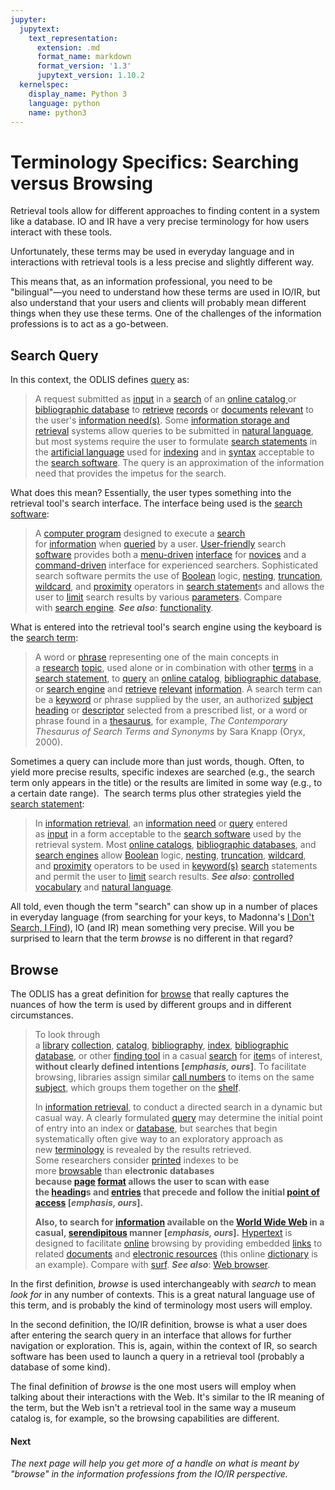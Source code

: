 ```yaml
---
jupyter:
  jupytext:
    text_representation:
      extension: .md
      format_name: markdown
      format_version: '1.3'
      jupytext_version: 1.10.2
  kernelspec:
    display_name: Python 3
    language: python
    name: python3
---
```


# Terminology Specifics: Searching versus Browsing

Retrieval tools allow for different approaches to finding content in a system like a database. IO and IR have a very precise terminology for how users interact with these tools.

Unfortunately, these terms may be used in everyday language and in interactions with retrieval tools is a less precise and slightly different way.

This means that, as an information professional, you need to be "bilingual"—you need to understand how these terms are used in IO/IR, but also understand that your users and clients will probably mean different things when they use these terms. One of the challenges of the information professions is to act as a go-between.

## Search Query

In this context, the ODLIS defines [query](https://www.abc-clio.com/ODLIS/odlis_q.aspx#query) as:

> A request submitted as [input](https://www.abc-clio.com/ODLIS/odlis_i.aspx#input) in a [search](https://www.abc-clio.com/ODLIS/odlis_s.aspx#search) of an [online catalog ](https://www.abc-clio.com/ODLIS/odlis_o.aspx#onlinecatalog)or [bibliographic database](https://www.abc-clio.com/ODLIS/odlis_b.aspx#bibdatabase) to [retrieve](https://www.abc-clio.com/ODLIS/odlis_i.aspx#inforetrieval) [records](https://www.abc-clio.com/ODLIS/odlis_b.aspx#bibrecord) or [documents](https://www.abc-clio.com/ODLIS/odlis_d.aspx#document) [relevant](https://www.abc-clio.com/ODLIS/odlis_r.aspx#relevance) to the user's [information need(s)](https://www.abc-clio.com/ODLIS/odlis_i.aspx#infoneed). Some [information storage and retrieval](https://www.abc-clio.com/ODLIS/odlis_i.aspx#isar) systems allow queries to be submitted in [natural language](https://www.abc-clio.com/ODLIS/odlis_n.aspx#naturallang), but most systems require the user to formulate [search statements](https://www.abc-clio.com/ODLIS/odlis_s.aspx#searchstatement) in the [artificial language](https://www.abc-clio.com/ODLIS/odlis_a.aspx#artificiallang) used for [indexing](https://www.abc-clio.com/ODLIS/odlis_i.aspx#indexinglang) and in [syntax](https://www.abc-clio.com/ODLIS/odlis_s.aspx#syntax) acceptable to the [search software](https://www.abc-clio.com/ODLIS/odlis_s.aspx#searchsoftware). The query is an approximation of the information need that provides the impetus for the search.

What does this mean? Essentially, the user types something into the retrieval tool's search interface. The interface being used is the [search software](https://www.abc-clio.com/ODLIS/odlis_s.aspx#searchsoftware):

> A [computer program](https://www.abc-clio.com/ODLIS/odlis_c.aspx#computerprogram) designed to execute a [search](https://www.abc-clio.com/ODLIS/odlis_s.aspx#search) for [information](https://www.abc-clio.com/ODLIS/odlis_i.aspx#information) when [queried](https://www.abc-clio.com/ODLIS/odlis_q.aspx#query) by a user. [User-friendly](https://www.abc-clio.com/ODLIS/odlis_u.aspx#userfriendly) search [software](https://www.abc-clio.com/ODLIS/odlis_s.aspx#software) provides both a [menu-driven](https://www.abc-clio.com/ODLIS/odlis_m.aspx#menudriven) [interface](https://www.abc-clio.com/ODLIS/odlis_i.aspx#interface) for [novices](https://www.abc-clio.com/ODLIS/odlis_n.aspx#novice) and a [command-driven](https://www.abc-clio.com/ODLIS/odlis_c.aspx#commanddriven) interface for experienced searchers. Sophisticated search software permits the use of [Boolean](https://www.abc-clio.com/ODLIS/odlis_b.aspx#boolean) logic, [nesting](https://www.abc-clio.com/ODLIS/odlis_n.aspx#nesting), [truncation](https://www.abc-clio.com/ODLIS/odlis_t.aspx#truncation), [wildcard](https://www.abc-clio.com/ODLIS/odlis_w.aspx#wildcard), and [proximity](https://www.abc-clio.com/ODLIS/odlis_p.aspx#proximity) operators in [search statement](https://www.abc-clio.com/ODLIS/odlis_s.aspx#searchstatement)s and allows the user to [limit](https://www.abc-clio.com/ODLIS/odlis_l.aspx#limiting) search results by various [parameters](https://www.abc-clio.com/ODLIS/odlis_p.aspx#parameter). Compare with [search engine](https://www.abc-clio.com/ODLIS/odlis_s.aspx#searchengine). **_See also_**: [functionality](https://www.abc-clio.com/ODLIS/odlis_f.aspx#functionality).

What is entered into the retrieval tool's search engine using the keyboard is the [search term](https://www.abc-clio.com/ODLIS/odlis_s.aspx#searchterm): 

> A word or [phrase](https://www.abc-clio.com/ODLIS/odlis_p.aspx#phrase) representing one of the main concepts in a [research](https://www.abc-clio.com/ODLIS/odlis_r.aspx#research) [topic](https://www.abc-clio.com/ODLIS/odlis_t.aspx#topic), used alone or in combination with other [terms](https://www.abc-clio.com/ODLIS/odlis_t.aspx#term) in a [search statement](https://www.abc-clio.com/ODLIS/odlis_s.aspx#searchstatement), to [query](https://www.abc-clio.com/ODLIS/odlis_q.aspx#query) an [online catalog](https://www.abc-clio.com/ODLIS/odlis_o.aspx#onlinecatalog), [bibliographic database](https://www.abc-clio.com/ODLIS/odlis_b.aspx#bibdatabase), or [search engine](https://www.abc-clio.com/ODLIS/odlis_s.aspx#searchengine) and [retrieve](https://www.abc-clio.com/ODLIS/odlis_i.aspx#inforetrieval) [relevant](https://www.abc-clio.com/ODLIS/odlis_r.aspx#relevance) [information](https://www.abc-clio.com/ODLIS/odlis_i.aspx#information). A search term can be a [keyword](https://www.abc-clio.com/ODLIS/odlis_jk.aspx#keywords) or phrase supplied by the user, an authorized [subject heading](https://www.abc-clio.com/ODLIS/odlis_s.aspx#subjectheading) or [descriptor](https://www.abc-clio.com/ODLIS/odlis_d.aspx#descriptor) selected from a prescribed list, or a word or phrase found in a [thesaurus](https://www.abc-clio.com/ODLIS/odlis_t.aspx#thesaurus), for example, _The Contemporary Thesaurus of Search Terms and Synonyms_ by Sara Knapp (Oryx, 2000).

Sometimes a query can include more than just words, though. Often, to yield more precise results, specific indexes are searched (e.g., the search term only appears in the title) or the results are limited in some way (e.g., to a certain date range).  The search terms plus other strategies yield the [search ](https://www.abc-clio.com/ODLIS/odlis_s.aspx#searchstatement) [statement](https://www.abc-clio.com/ODLIS/odlis_s.aspx#searchstatement):

> In [information retrieval](https://www.abc-clio.com/ODLIS/odlis_i.aspx#inforetrieval), an [information need](https://www.abc-clio.com/ODLIS/odlis_i.aspx#infoneed) or [query](https://www.abc-clio.com/ODLIS/odlis_q.aspx#query) entered as [input](https://www.abc-clio.com/ODLIS/odlis_i.aspx#input) in a form acceptable to the [search software](https://www.abc-clio.com/ODLIS/odlis_s.aspx#searchsoftware) used by the retrieval system. Most [online catalogs](https://www.abc-clio.com/ODLIS/odlis_o.aspx#onlinecatalog), [bibliographic databases](https://www.abc-clio.com/ODLIS/odlis_b.aspx#bibdatabase), and [search engines](https://www.abc-clio.com/ODLIS/odlis_s.aspx#searchengine) allow [Boolean](https://www.abc-clio.com/ODLIS/odlis_b.aspx#boolean) logic, [nesting](https://www.abc-clio.com/ODLIS/odlis_n.aspx#nesting), [truncation](https://www.abc-clio.com/ODLIS/odlis_t.aspx#truncation), [wildcard](https://www.abc-clio.com/ODLIS/odlis_w.aspx#wildcard), and [proximity](https://www.abc-clio.com/ODLIS/odlis_p.aspx#proximity) operators to be used in [keyword(s)](https://www.abc-clio.com/ODLIS/odlis_jk.aspx#keywords) [search](https://www.abc-clio.com/ODLIS/odlis_s.aspx#search) statements and permit the user to [limit](https://www.abc-clio.com/ODLIS/odlis_l.aspx#limiting) search results. **_See also_**: [controlled vocabulary](https://www.abc-clio.com/ODLIS/odlis_c.aspx#controlled) and [natural language](https://www.abc-clio.com/ODLIS/odlis_n.aspx#naturallang).

All told, even though the term "search" can show up in a number of places in everyday language (from searching for your keys, to Madonna's [I Don't Search, I Find](https://en.wikipedia.org/wiki/I_Don't_Search_I_Find)), IO (and IR) mean something very precise. Will you be surprised to learn that the term _browse_ is no different in that regard? 

## Browse

The ODLIS has a great definition for [browse](https://www.abc-clio.com/ODLIS/odlis_b.aspx#browse) that really captures the nuances of how the term is used by different groups and in different circumstances. 

> To look through a [library](https://www.abc-clio.com/ODLIS/odlis_l.aspx#library) [collection](https://www.abc-clio.com/ODLIS/odlis_l.aspx#libcollec), [catalog](https://www.abc-clio.com/ODLIS/odlis_c.aspx#catalog), [bibliography](https://www.abc-clio.com/ODLIS/odlis_b.aspx#bibliography), [index](https://www.abc-clio.com/ODLIS/odlis_i.aspx#index), [bibliographic database](https://www.abc-clio.com/ODLIS/odlis_b.aspx#bibdatabase), or other [finding tool](https://www.abc-clio.com/ODLIS/odlis_f.aspx#findingtool) in a casual [search](https://www.abc-clio.com/ODLIS/odlis_s.aspx#search) for [item](https://www.abc-clio.com/ODLIS/odlis_b.aspx#bibitem)s of interest, **without clearly defined intentions \[_emphasis, ours_\]**. To facilitate browsing, libraries assign similar [call numbers](https://www.abc-clio.com/ODLIS/odlis_c.aspx#callnumber) to items on the same [subject](https://www.abc-clio.com/ODLIS/odlis_s.aspx#subject), which groups them together on the [shelf](https://www.abc-clio.com/ODLIS/odlis_b.aspx#bookshelves).  
>   
> In [information retrieval](https://www.abc-clio.com/ODLIS/odlis_i.aspx#inforetrieval), to conduct a directed search in a dynamic but casual way. A clearly formulated [query](https://www.abc-clio.com/ODLIS/odlis_q.aspx#query) may determine the initial point of entry into an index or [database](https://www.abc-clio.com/ODLIS/odlis_d.aspx#database), but searches that begin systematically often give way to an exploratory approach as new [terminology](https://www.abc-clio.com/ODLIS/odlis_t.aspx#terminology) is revealed by the results retrieved. Some researchers consider [printed](https://www.abc-clio.com/ODLIS/odlis_p.aspx#printing) indexes to be more [browsable](https://www.abc-clio.com/ODLIS/odlis_b.aspx#browsability) than **electronic databases because [page](https://www.abc-clio.com/ODLIS/odlis_p.aspx#page) [format](https://www.abc-clio.com/ODLIS/odlis_f.aspx#format) allows the user to scan with ease the [heading](https://www.abc-clio.com/ODLIS/odlis_h.aspx#heading)s and [entries](https://www.abc-clio.com/ODLIS/odlis_e.aspx#entry) that precede and follow the initial [point of access](https://www.abc-clio.com/ODLIS/odlis_a.aspx#accesspoint) \[_emphasis, ours_\].**  
>   
> **Also, to search for [information](https://www.abc-clio.com/ODLIS/odlis_i.aspx#information) available on the [World Wide Web](https://www.abc-clio.com/ODLIS/odlis_w.aspx#www) in a casual, [serendipitous](https://www.abc-clio.com/ODLIS/odlis_s.aspx#serendipity) manner \[_emphasis, ours_\].** [Hypertext](https://www.abc-clio.com/ODLIS/odlis_h.aspx#hypertext) is designed to facilitate [online](https://www.abc-clio.com/ODLIS/odlis_o.aspx#online) browsing by providing embedded [links](https://www.abc-clio.com/ODLIS/odlis_l.aspx#link) to related [documents](https://www.abc-clio.com/ODLIS/odlis_d.aspx#document) and [electronic resources](https://www.abc-clio.com/ODLIS/odlis_e.aspx#eresource) (this online [dictionary](https://www.abc-clio.com/ODLIS/odlis_d.aspx#dictionary) is an example). Compare with [surf](https://www.abc-clio.com/ODLIS/odlis_s.aspx#surf). **_See also_**: [Web browser](https://www.abc-clio.com/ODLIS/odlis_w.aspx#webbrowser).

In the first definition, _browse_ is used interchangeably with _search_ to mean _look for_ in any number of contexts. This is a great natural language use of this term, and is probably the kind of terminology most users will employ. 

In the second definition, the IO/IR definition, browse is what a user does after entering the search query in an interface that allows for further navigation or exploration. This is, again, within the context of IR, so search software has been used to launch a query in a retrieval tool (probably a database of some kind).

The final definition of _browse_ is the one most users will employ when talking about their interactions with the Web. It's similar to the IR meaning of the term, but the Web isn't a retrieval tool in the same way a museum catalog is, for example, so the browsing capabilities are different. 

#### **Next**

_The next page will help you get more of a handle on what is meant by "browse" in the information professions from the IO/IR perspective._

```python

```

